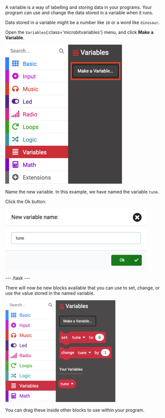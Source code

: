 A variable is a way of labelling and storing data in your programs. Your program can use and change the data stored in a variable when it runs.

Data stored in a variable might be a number like `10` or a word like `dinosaur`.


Open the `Variables`{:class='microbitvariables'} menu, and click **Make a Variable**.

![The Variables menu, with the 'Make a Variable' button highlighted.](images/variable-menu.png)


Name the new variable. In this example, we have named the variable `tune`. 

Click the Ok button.

<img src="images/variable-tune.png" alt="The 'New variable name' window, with the name 'tune' written in the box." width="450"/>

--- /task ---

There will now be new blocks available that you can use to set, change, or use the value stored in the named variable. 

<img src="images/variableblocks-tune.png" alt="The Variables menu with new blocks to set, change, and use the value of the tune variable." width="350"/>

You can drag these inside other blocks to use within your program.
